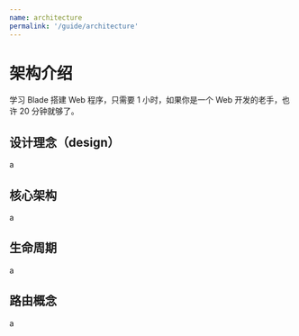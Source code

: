 ```yaml
---
name: architecture
permalink: '/guide/architecture'
---
```


# 架构介绍

学习 Blade 搭建 Web 程序，只需要 1 小时，如果你是一个 Web 开发的老手，也许 20 分钟就够了。

## 设计理念（design）

a

## 核心架构

a

## 生命周期

a

## 路由概念

a
